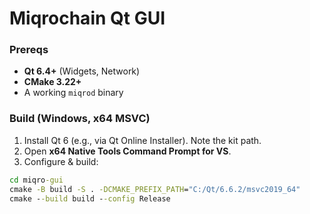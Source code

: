 # Miqrochain Qt GUI


### Prereqs
- **Qt 6.4+** (Widgets, Network)
- **CMake 3.22+**
- A working `miqrod` binary


### Build (Windows, x64 MSVC)
1. Install Qt 6 (e.g., via Qt Online Installer). Note the kit path.
2. Open **x64 Native Tools Command Prompt for VS**.
3. Configure & build:
```bat
cd miqro-gui
cmake -B build -S . -DCMAKE_PREFIX_PATH="C:/Qt/6.6.2/msvc2019_64"
cmake --build build --config Release
